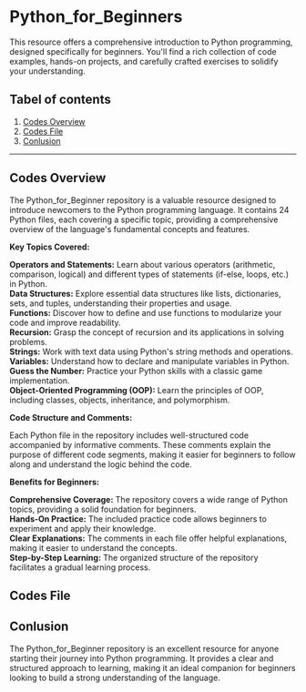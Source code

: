 # Python_for_Beginners
 This resource offers a comprehensive introduction to Python programming, designed specifically for beginners. You'll find a rich collection of code examples, hands-on projects, and carefully crafted exercises to solidify your understanding. 
<br>

## Tabel of contents 
1. [Codes Overview](#codes-overview) <br>
2. [Codes File](#codes_file) <br>
3. [Conlusion](#Conlusion) <br>

--------

## Codes Overview
The Python_for_Beginner repository is a valuable resource designed to introduce newcomers to the Python programming language. It contains 24 Python files, each covering a specific topic, providing a comprehensive overview of the language's fundamental concepts and features.

**Key Topics Covered:**

**Operators and Statements:** Learn about various operators (arithmetic, comparison, logical) and different types of statements (if-else, loops, etc.) in Python. <br>
**Data Structures:** Explore essential data structures like lists, dictionaries, sets, and tuples, understanding their properties and usage. <br>
**Functions:** Discover how to define and use functions to modularize your code and improve readability. <br>
**Recursion:** Grasp the concept of recursion and its applications in solving problems. <br>
**Strings:** Work with text data using Python's string methods and operations. <br>
**Variables:** Understand how to declare and manipulate variables in Python. <br>
**Guess the Number:** Practice your Python skills with a classic game implementation. <br>
**Object-Oriented Programming (OOP):** Learn the principles of OOP, including classes, objects, inheritance, and polymorphism. <br>

**Code Structure and Comments:**

Each Python file in the repository includes well-structured code accompanied by informative comments. These comments explain the purpose of different code segments, making it easier for beginners to follow along and understand the logic behind the code.

**Benefits for Beginners:**

**Comprehensive Coverage:** The repository covers a wide range of Python topics, providing a solid foundation for beginners. <br>
**Hands-On Practice:** The included practice code allows beginners to experiment and apply their knowledge. <br>
**Clear Explanations:** The comments in each file offer helpful explanations, making it easier to understand the concepts. <br>
**Step-by-Step Learning:** The organized structure of the repository facilitates a gradual learning process. <br>

## Codes File 


## Conlusion 
The Python_for_Beginner repository is an excellent resource for anyone starting their journey into Python programming. It provides a clear and structured approach to learning, making it an ideal companion for beginners looking to build a strong understanding of the language.
